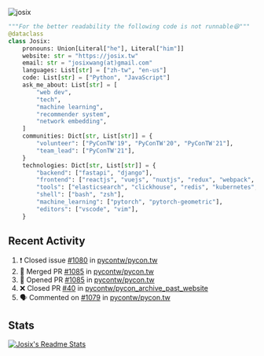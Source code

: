 ![josix](https://komarev.com/ghpvc/?username=josix)
```python
"""For the better readability the following code is not runnable😆"""
@dataclass
class Josix:
    pronouns: Union[Literal["he"], Literal["him"]]
    website: str = "https://josix.tw"
    email: str = "josixwang(at)gmail.com"
    languages: List[str] = ["zh-tw", "en-us"]
    code: List[str] = ["Python", "JavaScript"]
    ask_me_about: List[str] = [
        "web dev",
        "tech",
        "machine learning",
        "recommender system",
        "network embedding",
    ]
    communities: Dict[str, List[str]] = {
        "volunteer": ["PyConTW'19", "PyConTW'20", "PyConTW'21"],
        "team_lead": ["PyConTW'21"],
    }
    technologies: Dict[str, List[str]] = {
        "backend": ["fastapi", "django"],
        "frontend": ["reactjs", "vuejs", "nuxtjs", "redux", "webpack", "tailwindcss"],
        "tools": ["elasticsearch", "clickhouse", "redis", "kubernetes", "docker"],
        "shell": ["bash", "zsh"],
        "machine_learning": ["pytorch", "pytorch-geometric"],
        "editors": ["vscode", "vim"],
    }
```
## Recent Activity
<!--START_SECTION:activity-->
1. ❗️ Closed issue [#1080](https://github.com/pycontw/pycon.tw/issues/1080) in [pycontw/pycon.tw](https://github.com/pycontw/pycon.tw)
2. 🎉 Merged PR [#1085](https://github.com/pycontw/pycon.tw/pull/1085) in [pycontw/pycon.tw](https://github.com/pycontw/pycon.tw)
3. 💪 Opened PR [#1085](https://github.com/pycontw/pycon.tw/pull/1085) in [pycontw/pycon.tw](https://github.com/pycontw/pycon.tw)
4. ❌ Closed PR [#40](https://github.com/pycontw/pycon_archive_past_website/pull/40) in [pycontw/pycon_archive_past_website](https://github.com/pycontw/pycon_archive_past_website)
5. 🗣 Commented on [#1079](https://github.com/pycontw/pycon.tw/issues/1079) in [pycontw/pycon.tw](https://github.com/pycontw/pycon.tw)
<!--END_SECTION:activity-->



## Stats
[![Josix's Readme Stats](https://github-readme-stats.vercel.app/api?username=josix&show_icons=true&theme=default&count_private=true&card_width=400)](https://github.com/anuraghazra/github-readme-stats)
